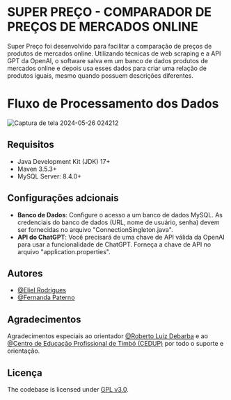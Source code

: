 # SUPER PREÇO - COMPARADOR DE PREÇOS DE MERCADOS ONLINE

Super Preço foi desenvolvido para facilitar a comparação de preços de produtos de mercados online. Utilizando técnicas de web scraping e a API GPT da OpenAI, o software salva em um banco de dados produtos de mercados online e depois usa esses dados para criar uma relação de produtos iguais, mesmo quando possuem descrições diferentes.

# Fluxo de Processamento dos Dados
![Captura de tela 2024-05-26 024212](https://github.com/eliel-dev/Super_Preco-Product-Comparator-with-chatgpt/assets/126355234/894f18d2-fccc-4823-aa8e-6c0f63f19ccd)

## Requisitos

- Java Development Kit (JDK) 17+
- Maven 3.5.3+
- MySQL Server: 8.4.0+

## Configurações adcionais

- **Banco de Dados**:
Configure o acesso a um banco de dados MySQL.
As credenciais do banco de dados (URL, nome de usuário, senha) devem ser fornecidas no arquivo "ConnectionSingleton.java".
- **API do ChatGPT**:
Você precisará de uma chave de API válida da OpenAI para usar a funcionalidade de ChatGPT.
Forneça a chave de API no arquivo "application.properties".

## Autores

- [@Eliel Rodrigues](https://github.com/eliel-dev)
- [@Fernanda Paterno](https://github.com/Fernandafp)

## Agradecimentos
Agradecimentos especiais ao orientador [@Roberto Luiz Debarba](https://github.com/RobertoDebarba) e ao [@Centro de Educação Profissional de Timbó (CEDUP)](https://github.com/GitCedup) por todo o suporte e orientação.


## Licença

The codebase is licensed under [GPL v3.0](http://www.gnu.org/licenses/gpl-3.0.html).
